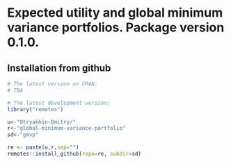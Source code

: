 # Expected utility and global minimum variance portfolios. Package version 0.1.0.

## Installation from github
``` r
# The latest version on CRAN:
# TBA

# The latest development version:
library("remotes")

u<-"Otryakhin-Dmitry/"
r<-"global-minimum-variance-portfolio"
sd<-"gmvp"

re <- paste(u,r,sep="")
remotes::install_github(repo=re, subdir=sd)
```

